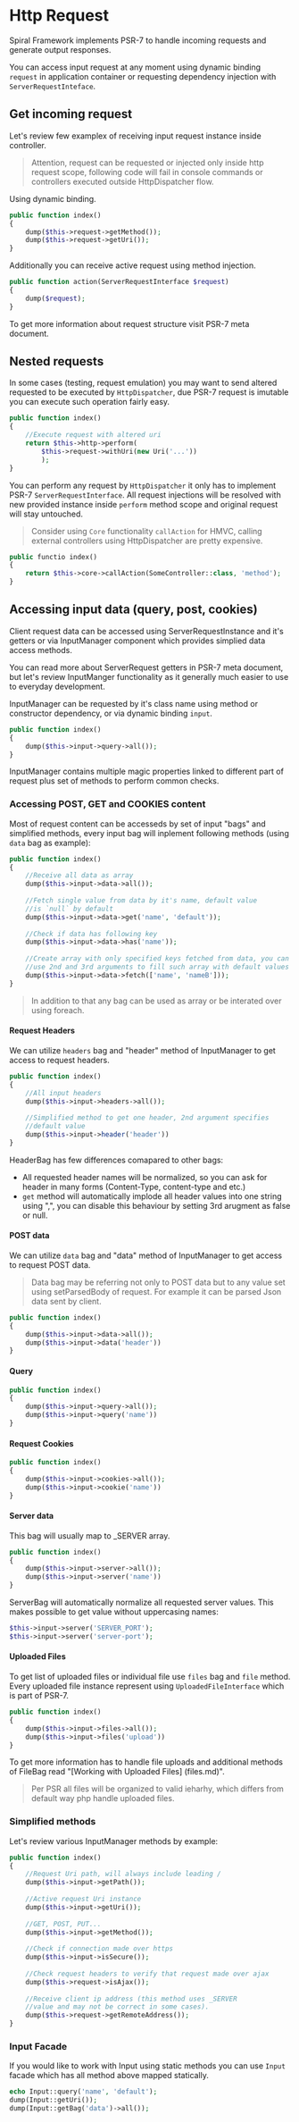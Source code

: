 # Http Request
Spiral Framework implements PSR-7 to handle incoming requests and generate output responses.

You can access input request at any moment using dynamic binding `request` in application container or requesting dependency injection with `ServerRequestInteface`.

## Get incoming request
Let's review few examplex of receiving input request instance inside controller.

> Attention, request can be requested or injected only inside http request scope, following code will fail in console commands or controllers executed outside HttpDispatcher flow.

Using dynamic binding.

```php
public function index()
{
	dump($this->request->getMethod());
	dump($this->request->getUri());
}
```

Additionally you can receive active request using method injection.

```php
public function action(ServerRequestInterface $request)
{
	dump($request);
}
```

To get more information about request structure visit PSR-7 meta document.

## Nested requests
In some cases (testing, request emulation) you may want to send altered requested to be executed by `HttpDispatcher`, due PSR-7 request is imutable you can execute such operation fairly easy.

```php
public function index()
{
	//Execute request with altered uri
	return $this->http->perform(
		$this->request->withUri(new Uri('...'))
		);
}
```

You can perform any request by `HttpDispatcher` it only has to implement PSR-7 `ServerRequestInterface`. All request injections will be resolved with new provided instance inside `perform` method scope and original request will stay untouched.

> Consider using `Core` functionality `callAction` for HMVC, calling external controllers using HttpDispatcher are pretty expensive.

```php
public functio index()
{
	return $this->core->callAction(SomeController::class, 'method');
}
```

## Accessing input data (query, post, cookies)
Client request data can be accessed using ServerRequestInstance and it's getters or via InputManager component which provides simplied data access methods.

You can read more about ServerRequest getters in PSR-7 meta document, but let's review InputManger functionality as it generally much easier to use to everyday development.

InputManager can be requested by it's class name using method or constructor dependency, or via dynamic binding `input`.

```php
public function index()
{
	dump($this->input->query->all());
}
```

InputManager contains multiple magic properties linked to different part of request plus set of methods to perform common checks.

### Accessing POST, GET and COOKIES content
Most of request content can be accesseds by set of input "bags" and simplified methods, every input bag will inplement following methods (using `data` bag as example):

```php
public function index()
{
	//Receive all data as array
	dump($this->input->data->all());
	
	//Fetch single value from data by it's name, default value
	//is `null` by default
	dump($this->input->data->get('name', 'default'));
	
	//Check if data has following key
	dump($this->input->data->has('name'));
	
	//Create array with only specified keys fetched from data, you can
	//use 2nd and 3rd arguments to fill such array with default values
	dump($this->input->data->fetch(['name', 'nameB']));
}
```

> In addition to that any bag can be used as array or be interated over using foreach.

#### Request Headers
We can utilize `headers` bag and "header" method of InputManager to get access to request headers.

```php
public function index()
{
	//All input headers
	dump($this->input->headers->all());
	
	//Simplified method to get one header, 2nd argument specifies 
	//default value
	dump($this->input->header('header'))
}
```

HeaderBag has few differences comapared to other bags:

* All requested header names will be normalized, so you can ask for header in many forms (Content-Type, content-type and etc.)
* `get` method will automatically implode all header values into one string using ",", you can disable this behaviour by setting 3rd arugment as false or null.

#### POST data
We can utilize `data` bag and "data" method of InputManager to get access to request POST data.

> Data bag may be referring not only to POST data but to any value set using setParsedBody of request. For example it can be parsed Json data sent by client.

```php
public function index()
{
	dump($this->input->data->all());
	dump($this->input->data('header'))
}
```

#### Query
```php
public function index()
{
	dump($this->input->query->all());
	dump($this->input->query('name'))
}
```

#### Request Cookies
```php
public function index()
{
	dump($this->input->cookies->all());
	dump($this->input->cookie('name'))
}
```

#### Server data
This bag will usually map to _SERVER array.

```php
public function index()
{
	dump($this->input->server->all());
	dump($this->input->server('name'))
}
```

ServerBag will automatically normalize all requested server values. This makes possible to get value without uppercasing names: 

```php
$this->input->server('SERVER_PORT');
$this->input->server('server-port');
```

#### Uploaded Files
To get list of uploaded files or individual file use `files` bag and `file` method. Every uploaded file instance represent using `UploadedFileInterface` which is part of PSR-7.

```php
public function index()
{
	dump($this->input->files->all());
	dump($this->input->files('upload'))
}
```

To get more information has to handle file uploads and additional methods of FileBag read "[Working with Uploaded Files] (files.md)".

> Per PSR all files will be organized to valid ieharhy, which differs from default way php handle uploaded files.

### Simplified methods
Let's review various InputManager methods by example:

```php
public function index()
{
	//Request Uri path, will always include leading /
	dump($this->input->getPath());
	
	//Active request Uri instance
	dump($this->input->getUri());
	
	//GET, POST, PUT...
	dump($this->input->getMethod());
	
	//Check if connection made over https
	dump($this->input->isSecure());
	
	//Check request headers to verify that request made over ajax
	dump($this->request->isAjax());
	
	//Receive client ip address (this method uses _SERVER 
	//value and may not be correct in some cases).
	dump($this->request->getRemoteAddress());
}
```

### Input Facade
If you would like to work with Input using static methods you can use `Input` facade which has all method above mapped statically.

```php
echo Input::query('name', 'default');
dump(Input::getUri());
dump(Input::getBag('data')->all());
``` 